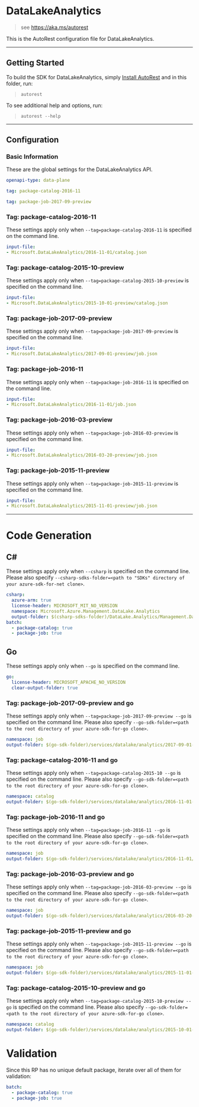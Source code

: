 # DataLakeAnalytics
    
> see https://aka.ms/autorest

This is the AutoRest configuration file for DataLakeAnalytics.



---
## Getting Started 
To build the SDK for DataLakeAnalytics, simply [Install AutoRest](https://aka.ms/autorest/install) and in this folder, run:

> `autorest`

To see additional help and options, run:

> `autorest --help`
---

## Configuration

### Basic Information 
These are the global settings for the DataLakeAnalytics API.

``` yaml
openapi-type: data-plane
```

``` yaml $(package-catalog)
tag: package-catalog-2016-11
```

``` yaml $(package-job)
tag: package-job-2017-09-preview
```

### Tag: package-catalog-2016-11

These settings apply only when `--tag=package-catalog-2016-11` is specified on the command line.

``` yaml $(tag) == 'package-catalog-2016-11'
input-file:
- Microsoft.DataLakeAnalytics/2016-11-01/catalog.json
```
 
### Tag: package-catalog-2015-10-preview

These settings apply only when `--tag=package-catalog-2015-10-preview` is specified on the command line.

``` yaml $(tag) == 'package-catalog-2015-10-preview'
input-file:
- Microsoft.DataLakeAnalytics/2015-10-01-preview/catalog.json
```

### Tag: package-job-2017-09-preview

These settings apply only when `--tag=package-job-2017-09-preview` is specified on the command line.

``` yaml $(tag) == 'package-job-2017-09-preview'
input-file:
- Microsoft.DataLakeAnalytics/2017-09-01-preview/job.json
```

### Tag: package-job-2016-11

These settings apply only when `--tag=package-job-2016-11` is specified on the command line.

``` yaml $(tag) == 'package-job-2016-11'
input-file:
- Microsoft.DataLakeAnalytics/2016-11-01/job.json
```
 
### Tag: package-job-2016-03-preview

These settings apply only when `--tag=package-job-2016-03-preview` is specified on the command line.

``` yaml $(tag) == 'package-job-2016-03-preview'
input-file:
- Microsoft.DataLakeAnalytics/2016-03-20-preview/job.json
```
 
### Tag: package-job-2015-11-preview

These settings apply only when `--tag=package-job-2015-11-preview` is specified on the command line.

``` yaml $(tag) == 'package-job-2015-11-preview'
input-file:
- Microsoft.DataLakeAnalytics/2015-11-01-preview/job.json
```

---
# Code Generation


## C# 

These settings apply only when `--csharp` is specified on the command line.
Please also specify `--csharp-sdks-folder=<path to "SDKs" directory of your azure-sdk-for-net clone>`.

``` yaml $(csharp)
csharp:
  azure-arm: true
  license-header: MICROSOFT_MIT_NO_VERSION
  namespace: Microsoft.Azure.Management.DataLake.Analytics
  output-folder: $(csharp-sdks-folder)/DataLake.Analytics/Management.DataLake.Analytics/Generated
batch:
  - package-catalog: true
  - package-job: true
```


## Go

These settings apply only when `--go` is specified on the command line.

``` yaml $(go)
go:
  license-header: MICROSOFT_APACHE_NO_VERSION
  clear-output-folder: true
```

### Tag: package-job-2017-09-preview and go

These settings apply only when `--tag=package-job-2017-09-preview --go` is specified on the command line.
Please also specify `--go-sdk-folder=<path to the root directory of your azure-sdk-for-go clone>`.

``` yaml $(tag) == 'package-job-2017-09-preview' && $(go)
namespace: job
output-folder: $(go-sdk-folder)/services/datalake/analytics/2017-09-01-preview/job
```

### Tag: package-catalog-2016-11 and go

These settings apply only when `--tag=package-catalog-2015-10 --go` is specified on the command line.
Please also specify `--go-sdk-folder=<path to the root directory of your azure-sdk-for-go clone>`.

``` yaml $(tag) == 'package-catalog-2016-11' && $(go)
namespace: catalog
output-folder: $(go-sdk-folder)/services/datalake/analytics/2016-11-01-preview/catalog
```

### Tag: package-job-2016-11 and go

These settings apply only when `--tag=package-job-2016-11 --go` is specified on the command line.
Please also specify `--go-sdk-folder=<path to the root directory of your azure-sdk-for-go clone>`.

``` yaml $(tag) == 'package-job-2016-11' && $(go)
namespace: job
output-folder: $(go-sdk-folder)/services/datalake/analytics/2016-11-01/job
```

### Tag: package-job-2016-03-preview and go

These settings apply only when `--tag=package-job-2016-03-preview --go` is specified on the command line.
Please also specify `--go-sdk-folder=<path to the root directory of your azure-sdk-for-go clone>`.

``` yaml $(tag) == 'package-job-2016-03-preview' && $(go)
namespace: job
output-folder: $(go-sdk-folder)/services/datalake/analytics/2016-03-20-preview/job
```

### Tag: package-job-2015-11-preview and go

These settings apply only when `--tag=package-job-2015-11-preview --go` is specified on the command line.
Please also specify `--go-sdk-folder=<path to the root directory of your azure-sdk-for-go clone>`.

``` yaml $(tag) == 'package-job-2015-11-preview' && $(go)
namespace: job
output-folder: $(go-sdk-folder)/services/datalake/analytics/2015-11-01-preview/job
```

### Tag: package-catalog-2015-10-preview and go

These settings apply only when `--tag=package-catalog-2015-10-preview --go` is specified on the command line.
Please also specify `--go-sdk-folder=<path to the root directory of your azure-sdk-for-go clone>`.

``` yaml $(tag) == 'package-catalog-2015-10-preview' && $(go)
namespace: catalog
output-folder: $(go-sdk-folder)/services/datalake/analytics/2015-10-01-preview/catalog
```

# Validation

Since this RP has no unique default package, iterate over all of them for validation:

``` yaml $(validation)
batch:
  - package-catalog: true
  - package-job: true
```